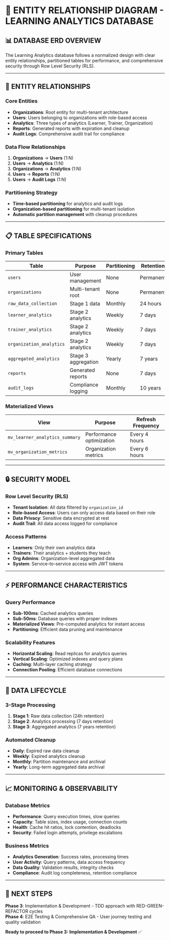 # 🎯 **ENTITY RELATIONSHIP DIAGRAM - LEARNING ANALYTICS DATABASE**

## 📊 **DATABASE ERD OVERVIEW**

The Learning Analytics database follows a normalized design with clear entity relationships, partitioned tables for performance, and comprehensive security through Row Level Security (RLS).

---

## 🔗 **ENTITY RELATIONSHIPS**

### **Core Entities**
- **Organizations**: Root entity for multi-tenant architecture
- **Users**: Users belonging to organizations with role-based access
- **Analytics**: Three types of analytics (Learner, Trainer, Organization)
- **Reports**: Generated reports with expiration and cleanup
- **Audit Logs**: Comprehensive audit trail for compliance

### **Data Flow Relationships**
1. **Organizations** → **Users** (1:N)
2. **Users** → **Analytics** (1:N)
3. **Organizations** → **Analytics** (1:N)
4. **Users** → **Reports** (1:N)
5. **Users** → **Audit Logs** (1:N)

### **Partitioning Strategy**
- **Time-based partitioning** for analytics and audit logs
- **Organization-based partitioning** for multi-tenant isolation
- **Automatic partition management** with cleanup procedures

---

## 📋 **TABLE SPECIFICATIONS**

### **Primary Tables**
| Table | Purpose | Partitioning | Retention |
|-------|---------|--------------|-----------|
| `users` | User management | None | Permanent |
| `organizations` | Multi-tenant root | None | Permanent |
| `raw_data_collection` | Stage 1 data | Monthly | 24 hours |
| `learner_analytics` | Stage 2 analytics | Weekly | 7 days |
| `trainer_analytics` | Stage 2 analytics | Weekly | 7 days |
| `organization_analytics` | Stage 2 analytics | Weekly | 7 days |
| `aggregated_analytics` | Stage 3 aggregation | Yearly | 7 years |
| `reports` | Generated reports | None | 7 days |
| `audit_logs` | Compliance logging | Monthly | 10 years |

### **Materialized Views**
| View | Purpose | Refresh Frequency |
|------|---------|-------------------|
| `mv_learner_analytics_summary` | Performance optimization | Every 4 hours |
| `mv_organization_metrics` | Organization metrics | Every 6 hours |

---

## 🔒 **SECURITY MODEL**

### **Row Level Security (RLS)**
- **Tenant Isolation**: All data filtered by `organization_id`
- **Role-based Access**: Users can only access data based on their role
- **Data Privacy**: Sensitive data encrypted at rest
- **Audit Trail**: All data access logged for compliance

### **Access Patterns**
- **Learners**: Only their own analytics data
- **Trainers**: Their analytics + students they teach
- **Org Admins**: Organization-level aggregated data
- **System**: Service-to-service access with JWT tokens

---

## ⚡ **PERFORMANCE CHARACTERISTICS**

### **Query Performance**
- **Sub-100ms**: Cached analytics queries
- **Sub-50ms**: Database queries with proper indexes
- **Materialized Views**: Pre-computed analytics for instant access
- **Partitioning**: Efficient data pruning and maintenance

### **Scalability Features**
- **Horizontal Scaling**: Read replicas for analytics queries
- **Vertical Scaling**: Optimized indexes and query plans
- **Caching**: Multi-layer caching strategy
- **Connection Pooling**: Efficient database connections

---

## 🔄 **DATA LIFECYCLE**

### **3-Stage Processing**
1. **Stage 1**: Raw data collection (24h retention)
2. **Stage 2**: Analytics processing (7 days retention)
3. **Stage 3**: Aggregated analytics (7 years retention)

### **Automated Cleanup**
- **Daily**: Expired raw data cleanup
- **Weekly**: Expired analytics cleanup
- **Monthly**: Partition maintenance and archival
- **Yearly**: Long-term aggregated data archival

---

## 📈 **MONITORING & OBSERVABILITY**

### **Database Metrics**
- **Performance**: Query execution times, slow queries
- **Capacity**: Table sizes, index usage, connection counts
- **Health**: Cache hit ratios, lock contention, deadlocks
- **Security**: Failed login attempts, privilege escalations

### **Business Metrics**
- **Analytics Generation**: Success rates, processing times
- **User Activity**: Query patterns, data access frequency
- **Data Quality**: Validation results, integrity checks
- **Compliance**: Audit log completeness, retention compliance

---

## 🎯 **NEXT STEPS**

**Phase 3**: Implementation & Development - TDD approach with RED-GREEN-REFACTOR cycles  
**Phase 4**: E2E Testing & Comprehensive QA - User journey testing and quality validation  

**Ready to proceed to Phase 3: Implementation & Development** ✅
